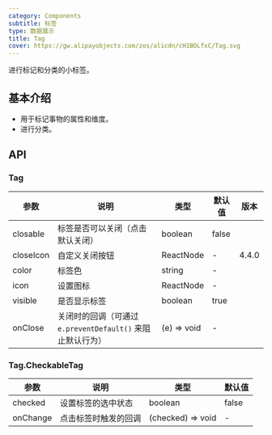 ```yaml
---
category: Components
subtitle: 标签
type: 数据展示
title: Tag
cover: https://gw.alipayobjects.com/zos/alicdn/cH1BOLfxC/Tag.svg
---
```


进行标记和分类的小标签。

## 基本介绍

- 用于标记事物的属性和维度。
- 进行分类。

## API

### Tag

| 参数 | 说明 | 类型 | 默认值 | 版本 |
| --- | --- | --- | --- | --- |
| closable | 标签是否可以关闭（点击默认关闭） | boolean | false |  |
| closeIcon | 自定义关闭按钮 | ReactNode | - | 4.4.0 |
| color | 标签色 | string | - |  |
| icon | 设置图标 | ReactNode | - |  |
| visible | 是否显示标签 | boolean | true |  |
| onClose | 关闭时的回调（可通过 `e.preventDefault()` 来阻止默认行为） | (e) => void | - |  |

### Tag.CheckableTag

| 参数 | 说明 | 类型 | 默认值 |
| --- | --- | --- | --- |
| checked | 设置标签的选中状态 | boolean | false |
| onChange | 点击标签时触发的回调 | (checked) => void | - |
